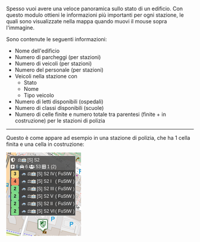 Spesso vuoi avere una veloce panoramica sullo stato di un edificio.
Con questo modulo ottieni le informazioni più importanti per ogni stazione,
 le quali sono visualizzate nella mappa quando muovi il mouse sopra l'immagine.

Sono contenute le seguenti informazioni:

* Nome dell'edificio
* Numero di parcheggi (per stazioni)
* Numero di veicoli (per stazioni)
* Numero del personale (per stazioni)
* Veicoli nella stazione con
    * Stato
    * Nome
    * Tipo veicolo
* Numero di letti disponibili (ospedali)
* Numero di classi disponibili (scuole)
* Numero di celle finite e numero totale tra parentesi (finite + in costruzione) per le stazioni di polizia

***

Questo è come appare ad esempio in una stazione di polizia, che ha 1 cella finita e una cella in costruzione:

![Una stazione di polizia di esempio](assets/de_DE/example.png)
